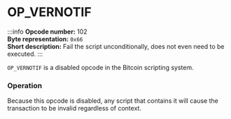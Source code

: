 # OP_VERNOTIF
:::info
**Opcode number:** 102  
**Byte representation:** `0x66`  
**Short description:** Fail the script unconditionally, does not even need to be executed.
:::

`OP_VERNOTIF` is a disabled opcode in the Bitcoin scripting system.

### Operation
Because this opcode is disabled, any script that contains it will cause the transaction to be invalid regardless of context.
